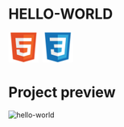 # HELLO-WORLD

<div align="left">
	<img src="https://github.com/devicons/devicon/blob/master/icons/html5/html5-original.svg" title="html" alt="html" width="60" height="60"/>&nbsp;
	<img src="https://github.com/devicons/devicon/blob/master/icons/css3/css3-original.svg" title="css" alt="css" width="60" height="60"/>&nbsp;
</div>

# Project preview

![hello-world](https://github.com/Professor-codes/THE-SOLAR/assets/126326997/df98fcb7-45ec-4651-83b9-316ae5c06590)








